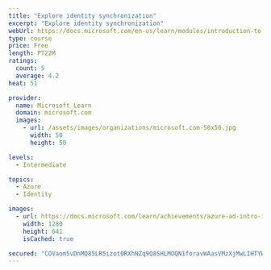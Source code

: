 ```yaml
---
title: "Explore identity synchronization"
excerpt: "Explore identity synchronization"
webUrl: https://docs.microsoft.com/en-us/learn/modules/introduction-to-identity-synchronization/
type: course
price: Free
length: PT22M
ratings:
  count: 5
  average: 4.2
heat: 51

provider:
  name: Microsoft Learn
  domain: microsoft.com
  images:
    - url: /assets/images/organizations/microsoft.com-50x50.jpg
      width: 50
      height: 50

levels:
  - Intermediate

topics:
  - Azure
  - Identity

images:
  - url: https://docs.microsoft.com/learn/achievements/azure-ad-intro-identity-synchronization-social.png
    width: 1280
    height: 641
    isCached: true

secured: "COVaom5vDnMQ85LR5izot0RXhNZq9Q8SHLMOQN1foravWAasVMzXjMwLIHTYWyWIcj5Y9vUQrADwGnwC1pEFMLzFpJL1jwzOfb8FS5HI0pb2NifCPUVWEyF4Mcdyj00age8YElEvt9ehYfIaOTrAMPorXHhzKOL8O/W/F3pk0VusezLJrNhmhEVYLLoDzouA5pms4Y/5JBguXQCKacboKFDEQmT2QFJcVc46djph7x2tjDMYdIyvzIVuKnvCn5WjM7w3DwEUBAVhO+3jcboNO/EJ4hoZqSHTyvdNwVd9RDOe0AZhN0Uxc/tTPVEjwAbmX2KezwL4beJMzFDVx8h8VroFhh7xUnn+jb9c1wHkCuRvrrz2836T7Sb/X1Wh6vaTzvlwC3twsBkBcUhZJAja0wZkdIpUV4d0vKTRKSRypjo=;qDWSwA0u8GtsFAF8vC5yag=="
---
```


